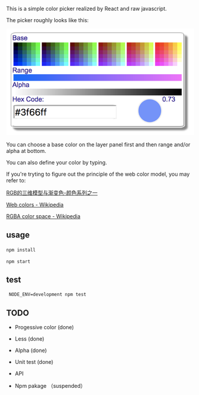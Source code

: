 
This is a simple color picker realized by React and raw javascript.

The picker roughly looks like this:

![image](https://github.com/yukirang/color-picker/blob/master/src/images/picker.png)

You can choose a base color on the layer panel first and then range and/or alpha at bottom.

You can also define your color by typing.

If you're tryting to figure out the principle of the web color model, you may refer to:

[RGB的三维模型与渐变色-颜色系列之一](http://www.cnblogs.com/Free-Thinker/p/5569792.html)

[Web colors - Wikipedia](https://en.wikipedia.org/wiki/Web_colors)

[RGBA color space - Wikipedia](https://en.wikipedia.org/wiki/RGBA_color_space)


## usage

`npm install`

`npm start`

## test
` NODE_ENV=development npm test`


## TODO

* Progessive color (done)

* Less (done)

* Alpha (done)

* Unit test (done)

* API

* Npm pakage （suspended）

